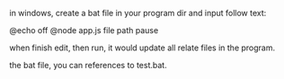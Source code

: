 in windows, create a bat file in your program dir and input follow text:

@echo off
@node app.js file path
pause

when finish edit, then run, it would update all relate files in the program.

the bat file, you can references to test.bat.